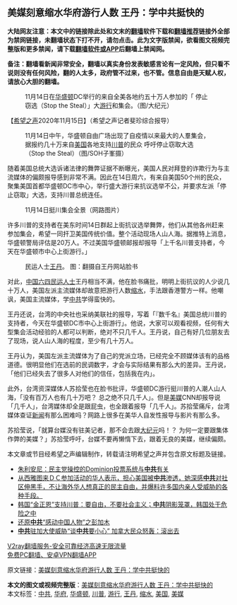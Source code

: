  <h2>美媒刻意缩水华府游行人数 王丹：学中共挺快的</h2> <p class="notice"><b>大陆网友注意：本文中的链接除此处和文末的<a href="https://github.com/bannedbook/fanqiang" >翻墙</a>软件下载和<a href="https://github.com/killgcd/justmysocks/blob/master/README.md">翻墙推荐</a>链接外全部为禁网链接，未翻墙状态下打不开，请勿点击。此为文字版禁闻，欲看图文视频完整版和更多禁闻，请下载<a href="https://github.com/bannedbook/fanqiang">翻墙软件或APP</a>后翻墙上禁闻网。</p><p>备注：翻墙看新闻非常安全，翻墙以真实身份发表敏感言论有一定风险，但只看不说则没有任何风险，翻的人太多，政府管不过来，也不管。信息自由是天赋人权，请放心大胆的翻墙。</b></p>  <div class="entry"> <figure><figcaption>11月14日在<a href="https://www.bannedbook.org/bnews/tag/%e5%8d%8e%e7%9b%9b%e9%a1%bf/" class="st_tag internal_tag" rel="tag" title="标签 华盛顿 下的日志">华盛顿</a>DC举行的来自全美各地约五十万人参加的「 停止窃选（Stop the Steal）」大<a href="https://www.bannedbook.org/bnews/tag/%e6%b8%b8%e8%a1%8c/" class="st_tag internal_tag" rel="tag" title="标签 游行 下的日志">游行</a>和集会。（图/大纪元）</figcaption></figure> <p>【<span class='wp_keywordlink_affiliate'><a href="https://www.soundofhope.org" title="希望之声" target="_blank">希望之声</a></span>2020年11月15日】（希望之声记者斐珍综合报导）</p> <figure><figcaption>11月14日中午，华盛顿自由广场出现了自疫情以来最大的人羣集会，据报约几十万来自<a href="https://www.bannedbook.org/bnews/tag/%e7%be%8e%e5%9b%bd/" class="st_tag internal_tag" rel="tag" title="标签 美国 下的日志">美国</a>各地支持<a href="https://www.bannedbook.org/bnews/tag/%e5%b7%9d%e6%99%ae/" class="st_tag internal_tag" rel="tag" title="标签 川普 下的日志">川普</a>的民众 呼吁停止窃取大选（Stop the Steal）（图/SOH子峯摄）</figcaption></figure> <p>随着美国总统大选诉诸法律的舞弊证据不断曝光，美国人民对拜登的诈欺行为与主流媒体的偏颇报导感到非常不满。因此在14日周六，有来自美国50个州的民众，聚集美国首都华盛顿DC市中心，举行盛大游行来抗议选举不公，并要求左派「停止窃取」大选，支持川普总统连任。</p> <figure><figcaption>11月14日挺川集会全景（网路图片）</figcaption></figure> <p>许多川普的支持者在美东时间14日群起上街抗议选举舞弊，他们从其他各州赶来参加集会，希望一同扞卫美国传统价值。整个活动现场人山人海。据推特上消息，华盛顿警局评估是20万人。不过美国华盛顿邮报却报导「上千名川普支持者，今天在华盛顿市中心上街游行。」</p>  <figure><figcaption>民运人士<a href="https://www.bannedbook.org/bnews/tag/%e7%8e%8b%e4%b8%b9/" class="st_tag internal_tag" rel="tag" title="标签 王丹 下的日志">王丹</a>。   图：翻摄自王丹网站脸书</figcaption></figure> <p>对此，<span class='wp_keywordlink_affiliate'><a href="https://www.bannedbook.org/" title="中国" target="_blank">中国</a></span><span class='wp_keywordlink'><a href="https://www.bannedbook.org/forum2/topic2509.html" title="《中国六四真相》" target="_blank">六四</a></span><span class='wp_keywordlink'><a href="https://www.bannedbook.org/forum9/" title="民运人士看法轮功" target="_blank">民运人士</a></span>王丹相当不满，他在脸书痛批，明明上街抗议的人少说几十万人，美国左派主流媒体却故意把游行人数<a href="https://www.bannedbook.org/bnews/tag/%E7%BC%A9%E6%B0%B4/" class="st_tag internal_tag" rel="tag" title="标签 缩水 下的日志">缩水</a>，手法跟香港警方一样。他嘲讽，美国主流媒体，学<a href="https://www.bannedbook.org/bnews/tag/%e4%b8%ad%e5%85%b1/" class="st_tag internal_tag" rel="tag" title="标签 中共 下的日志">中共</a>学得蛮快的。</p> <p>王丹还说，台湾的中央社也采纳美联社的报导，写着「『数千名』美国总统川普的支持者，今天在华盛顿DC市中心上街游行」。他说，大家可以观看视频，任何有大型集会活动经验的人都可以判断，绝对不只几千人。王丹说，自己有好几位朋友去了现场，说人山人海的程度，至少有几十万人。</p> <p>王丹认为，美国左派主流媒体为了自己的党派立场，已经完全不顾媒体该有的品格道德。很明显他们在选前的民调数字，才会与实际结果有那么大的差异。王丹说，「他们已经失去了很多人对他们的信任，包括我在内」。</p>  <p>此外，台湾资深媒体人苏拾莹也在脸书批评，华盛顿DC游行挺川普的人潮人山人海，「没有百万人也有几十万吧？ 总之绝不只几千人」。但是<a href="https://www.bannedbook.org/bnews/tag/%e7%be%8e%e5%aa%92/" class="st_tag internal_tag" rel="tag" title="标签 美媒 下的日志">美媒</a>CNN却报导说「几千人」，台湾媒体却全是跟屁虫，也全跟着报导「几千人」。苏拾莹痛斥，台湾媒体查证<span class='wp_keywordlink_affiliate'><a href="https://www.bannedbook.org/" title="新闻">新闻</a></span>有那么困难吗？网路上很多在美华人自发性报导与影片有那么多。</p> <p>苏拾莹说，「就算台媒没有驻美记者，那不会去跟<span class='wp_keywordlink_affiliate'><a href="http://www.epochtimes.com/" title="大纪元" target="_blank">大纪元</a></span>吗！？ 为何一定要跟集体作弊的美媒？」苏拾莹呼吁，台媒不要再懒惰下去，跟着无良的美媒，继续偏颇。</p> <p></p>  <p></p> <p>本文章或节目经希望之声编辑制作，转载请注明希望之声并包含原文标题及链接。</p> <ul class='op-related-articles' title='相关阅读'> <li><a href='https://www.bannedbook.org/bnews/comments/20201116/1431729.html' target='_blank'>朱利安尼：民主党操控的Dominion投票系统与<b>中共</b>有关</a></li> <li><a href='https://www.bannedbook.org/bnews/bannedvideo/20201116/1431727.html' target='_blank'>从西雅图来ＤＣ参加活动的华人表示，担心美国被<b>中共</b>渗透，她深感<b>中共</b>对社区伸黑手，不让海外华人想真正的民主自由，并爆料许多国内亲人受威胁的各种手段。</a></li> <li><a href='https://www.bannedbook.org/bnews/bannedvideo/20201116/1431725.html' target='_blank'>韩国“金正恩”支持川普：要自由，不要社会主义；<b>中共</b>阴影笼罩，韩国处于危险之中</a></li> <li><a href='https://www.bannedbook.org/bnews/lishi/20201116/1431695.html' target='_blank'>还原<b>中共</b>“感动中国人物”之彭加木</a></li> <li><a href='https://www.bannedbook.org/bnews/cnnews/20201116/1431646.html' target='_blank'><b>中共</b>驻加大使威胁“谈<b>中共</b>要小心” 加拿大民众怒轰：滚出去</a></li> </ul> <p class="texttj"> <a href="https://www.bannedbook.org/forum23/topic22702.html" target="_blank">V2ray翻墙服务-安全可靠经济高速无限流量</a><br/> <a href="https://github.com/bannedbook/fanqiang/wiki/%E7%A6%81%E9%97%BB%E7%BD%91%E5%AE%89%E5%8D%93%E7%BF%BB%E5%A2%99%E6%96%B0%E9%97%BBAPP" target="_blank">免费PC翻墙、安卓VPN翻墙APP</a></p><p>原文链接：<a class="src_link"  href="https://www.soundofhope.org/post/443260" target="_blank">美媒刻意缩水华府游行人数 王丹：学中共挺快的</a></p> <a name='sharetosocial'></a>       <div><b>本文的图文或视频完整版</b>：<a href='https://www.bannedbook.org/bnews/comments/20201116/1431744.html'>美媒刻意缩水华府游行人数 王丹：学中共挺快的</a></div>  </div><!--END ENTRY--> <div class="postfooter"> <div>本文标签：<a href="https://www.bannedbook.org/bnews/tag/%e4%b8%ad%e5%85%b1/" rel="tag">中共</a>, <a href="https://www.bannedbook.org/bnews/tag/%e5%8d%8e%e5%ba%9c/" rel="tag">华府</a>, <a href="https://www.bannedbook.org/bnews/tag/%e5%8d%8e%e7%9b%9b%e9%a1%bf/" rel="tag">华盛顿</a>, <a href="https://www.bannedbook.org/bnews/tag/%e5%b7%9d%e6%99%ae/" rel="tag">川普</a>, <a href="https://www.bannedbook.org/bnews/tag/%e6%b8%b8%e8%a1%8c/" rel="tag">游行</a>, <a href="https://www.bannedbook.org/bnews/tag/%e7%8e%8b%e4%b8%b9/" rel="tag">王丹</a>, <a href="https://www.bannedbook.org/bnews/tag/%E7%BC%A9%E6%B0%B4/" rel="tag">缩水</a>, <a href="https://www.bannedbook.org/bnews/tag/%e7%be%8e%e5%9b%bd/" rel="tag">美国</a>, <a href="https://www.bannedbook.org/bnews/tag/%e7%be%8e%e5%aa%92/" rel="tag">美媒</a></div>  </div><!--END POSTFOOTER--> 